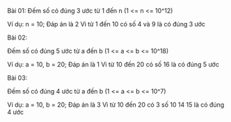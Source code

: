 Bài 01:
Đếm số có đúng 3 ước từ 1 đến n
(1 <= n <= 10^12)

Ví dụ:
n = 10;
Đáp án là 2
Vì từ 1 đến 10 có số 4 và 9 là có đúng 3 ước

Bài 02:

Đếm số có đúng 5 ước từ a đến b
(1 <= a <= b <= 10^18)

Ví dụ:
a = 10, b = 20;
Đáp án là 1
Vì từ 10 đến 20 có số 16 là có đúng 5 ước

Bài 03: 

Đếm số có đúng 4 ước từ a đến b
(1 <= a <= b <= 10^7)

Ví dụ:
a = 10, b = 20;
Đáp án là 3
Vì từ 10 đến 20 có 3 số 10 14 15 là có đúng 4 ước